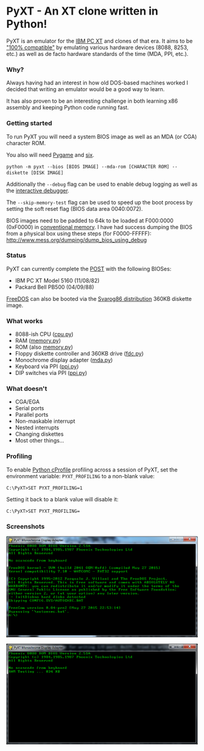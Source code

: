 # PyXT - An XT clone written in Python!

PyXT is an emulator for the [IBM PC XT](https://en.wikipedia.org/wiki/IBM_Personal_Computer_XT) and clones of that era.
It aims to be ["100% compatible"](https://en.wikipedia.org/wiki/IBM_PC_compatible) by emulating various hardware devices (8088, 8253, etc.) as well as de facto hardware standards of the time (MDA, PPI, etc.).

### Why?
Always having had an interest in how old DOS-based machines worked I decided that writing an emulator would be a good way to learn.

It has also proven to be an interesting challenge in both learning x86 assembly and keeping Python code running fast.

### Getting started
To run PyXT you will need a system BIOS image as well as an MDA (or CGA) character ROM.

You also will need [Pygame](http://pygame.org/news.html) and [six](https://pythonhosted.org/six/).

```
python -m pyxt --bios [BIOS IMAGE] --mda-rom [CHARACTER ROM] --diskette [DISK IMAGE]
```

Additionally the `--debug` flag can be used to enable debug logging as well as the [interactive debugger](pyxt/debugger.py).

The `--skip-memory-test` flag can be used to speed up the boot process by setting the soft reset flag (BIOS data area 0040:0072).

BIOS images need to be padded to 64k to be loaded at F000:0000 (0xF0000) in [conventional memory](https://en.wikipedia.org/wiki/Conventional_memory).
I have had success dumping the BIOS from a physical box using these steps (for F0000-FFFFF): http://www.mess.org/dumping/dump_bios_using_debug

### Status
PyXT can currently complete the [POST](https://en.wikipedia.org/wiki/Power-on_self-test#IBM-compatible_PC_POST) with the following BIOSes:
* IBM PC XT Model 5160 (11/08/82)
* Packard Bell PB500 (04/09/88)

[FreeDOS](http://www.freedos.org/) can also be booted via the [Svarog86 distribution](http://svarog86.sourceforge.net/) 360KB diskette image.

### What works
* 8088-ish CPU ([cpu.py](pyxt/cpu.py))
* RAM ([memory.py](pyxt/memory.py))
* ROM (also [memory.py](pyxt/memory.py))
* Floppy diskette controller and 360KB drive ([fdc.py](pyxt/fdc.py))
* Monochrome display adapter ([mda.py](pyxt/mda.py))
* Keyboard via PPI ([ppi.py](pyxt/ppi.py))
* DIP switches via PPI ([ppi.py](pyxt/ppi.py))

### What doesn't
* CGA/EGA
* Serial ports
* Parallel ports
* Non-maskable interrupt
* Nested interrupts
* Changing diskettes
* Most other things...

### Profiling
To enable [Python cProfile](https://docs.python.org/2/library/profile.html) profiling across a session of PyXT, set the environment variable:
`PYXT_PROFILING` to a non-blank value:

```
C:\PyXT>SET PYXT_PROFILING=1
```

Setting it back to a blank value will disable it:
```
C:\PyXT>SET PYXT_PROFILING=
```

### Screenshots

![FreeDOS via Svarog86](files/freedos.png "FreeDOS via Svarog86")

![PB500 memory test](files/memory-test.png "PB500 memory test")
